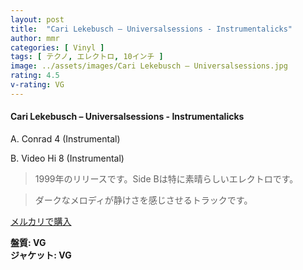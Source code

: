 ```yaml
---
layout: post
title:  "Cari Lekebusch – Universalsessions - Instrumentalicks"
author: mmr
categories: [ Vinyl ]
tags: [ テクノ, エレクトロ, 10インチ ]
image: ../assets/images/Cari Lekebusch – Universalsessions.jpg
rating: 4.5
v-rating: VG
---
```


#### Cari Lekebusch – Universalsessions - Instrumentalicks


A. Conrad 4 (Instrumental)


B. Video Hi 8 (Instrumental)


> 1999年のリリースです。Side Bは特に素晴らしいエレクトロです。

> ダークなメロディが静けさを感じさせるトラックです。


[メルカリで購入](https://jp.mercari.com/item/m21088903450)


<div class="mt-4 mb-4 d-flex align-items-center">
<strong class="mr-1">盤質: VG</strong>
</div>
<div class="mt-4 mb-4 d-flex align-items-center">
<strong class="mr-1">ジャケット: VG</strong>
</div>